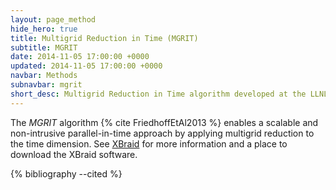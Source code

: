 ```yaml
---
layout: page_method
hide_hero: true
title: Multigrid Reduction in Time (MGRIT)
subtitle: MGRIT
date: 2014-11-05 17:00:00 +0000
updated: 2014-11-05 17:00:00 +0000
navbar: Methods
subnavbar: mgrit
short_desc: Multigrid Reduction in Time algorithm developed at the LLNL
---
```


The _MGRIT_ algorithm {% cite FriedhoffEtAl2013 %} enables a scalable and non-intrusive
parallel-in-time approach by applying multigrid reduction to the time dimension.
See [XBraid](/codes/xbraid.html) for more information and a place to download the XBraid software.

{% bibliography --cited %}
